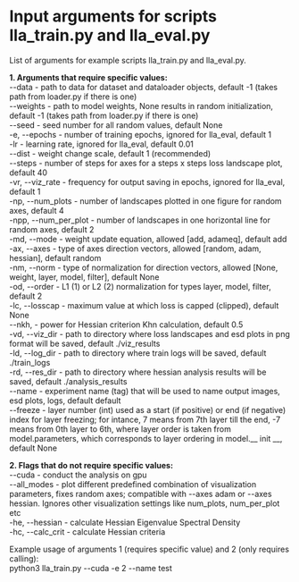 # Input arguments for scripts lla_train.py and lla_eval.py

List of arguments for example scripts lla_train.py and lla_eval.py.

**1. Arguments that require specific values:** \
--data - path to data for dataset and dataloader objects, default -1 (takes path from loader.py if there is one) \
--weights - path to model weights, None results in random initialization, default -1 (takes path from loader.py if there is one) \
--seed - seed number for all random values, default None \
-e, --epochs - number of training epochs, ignored for lla_eval, default 1 \
-lr - learning rate, ignored for lla_eval, default 0.01 \
--dist - weight change scale, default 1 (recommended) \
--steps - number of steps for axes for a steps x steps loss landscape plot, default 40 \
-vr, --viz_rate - frequency for output saving in epochs, ignored for lla_eval, default 1 \
-np, --num_plots - number of landscapes plotted in one figure for random axes, default 4 \
-npp, --num_per_plot - number of landscapes in one horizontal line for random axes, default 2 \
-md, --mode - weight update equation, allowed [add, adameq], default add \
-ax, --axes - type of axes direction vectors, allowed [random, adam, hessian], default random \
-nm, --norm - type of normalization for direction vectors, allowed [None, weight, layer, model, filter], default None\
-od, --order - L1 (1) or L2 (2) normalization for types layer, model, filter, default 2\
-lc, --losscap - maximum value at which loss is capped (clipped), default None \
--nkh, - power for Hessian criterion Khn calculation, default 0.5 \
-vd, --viz_dir - path to directory where loss landscapes and esd plots in png format will be saved, default ./viz_results \
-ld, --log_dir - path to directory where train logs will be saved, default ./train_logs \
-rd, --res_dir - path to directory where hessian analysis results will be saved, default ./analysis_results \
--name - experiment name (tag) that will be used to name output images, esd plots, logs, default default \
--freeze - layer number (int) used as a start (if positive) or end (if negative) index for layer freezing; for intance, 7 means from 7th layer till the end, -7 means from 0th layer to 6th, where layer order is taken from model.parameters, which corresponds to layer ordering in model.__ init __, default None 

**2. Flags that do not require specific values:** \
--cuda - conduct the analysis on gpu \
--all_modes - plot different predefined combination of visualization parameters, fixes random axes; compatible with --axes adam or --axes hessian. Ignores other visualization settings like num_plots, num_per_plot etc \
-he, --hessian - calculate Hessian Eigenvalue Spectral Density \
-hc, --calc_crit - calculate Hessian criteria 

Example usage of arguments 1 (requires specific value) and 2 (only requires calling): \
python3 lla_train.py --cuda -e 2 --name test
